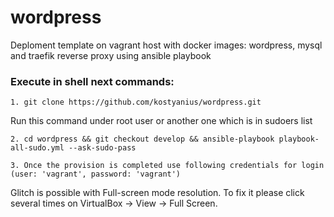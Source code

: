 # wordpress
Deploment template on vagrant host with docker images: wordpress, mysql and traefik reverse proxy using ansible playbook

### Execute in shell next commands:
```
1. git clone https://github.com/kostyanius/wordpress.git             
```
Run this command under root user or another one which is in sudoers list
```
2. cd wordpress && git checkout develop && ansible-playbook playbook-all-sudo.yml --ask-sudo-pass           		 
```
```
3. Once the provision is completed use following credentials for login (user: 'vagrant', password: 'vagrant')
```
Glitch is possible with Full-screen mode resolution. To fix it please click several times on VirtualBox -> View -> Full Screen.
